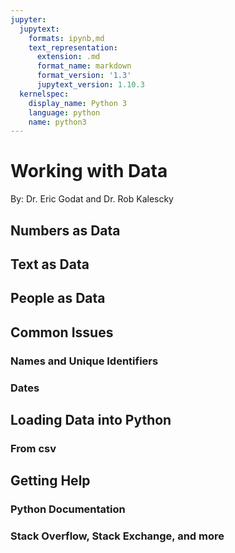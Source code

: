 ```yaml
---
jupyter:
  jupytext:
    formats: ipynb,md
    text_representation:
      extension: .md
      format_name: markdown
      format_version: '1.3'
      jupytext_version: 1.10.3
  kernelspec:
    display_name: Python 3
    language: python
    name: python3
---
```


# Working with Data


By: Dr. Eric Godat and Dr. Rob Kalescky 


## Numbers as Data


## Text as Data


## People as Data


## Common Issues


### Names and Unique Identifiers


### Dates


## Loading Data into Python


### From csv


## Getting Help


### Python Documentation


### Stack Overflow, Stack Exchange, and more

```python

```
